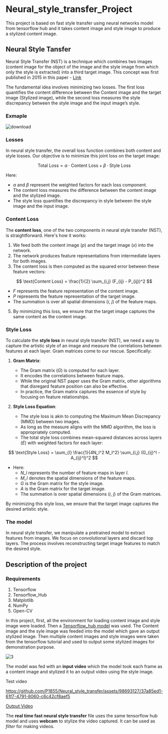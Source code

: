 # Neural_style_transfer_Project
This project is based on fast style transfer using neural networks model from tensorflow hub and it takes content image and style image to produce a stylized content image. 
## Neural Style Tansfer 
Neural Style Transfer (NST) is a technique which combines two images (content image for the object of the image and the style image from which only the style is extracted) into a third target image.
This concept was first published in 2015 in this paper - [Link](https://arxiv.org/abs/1508.06576)

The fundamental idea involves minimizing two losses. The first loss quantifies the content difference between the Content image and the target image (Stylized image), while the second loss measures the style discrepancy between the style image and the input image’s style.

### Exmaple 


![download](https://github.com/P1855/Neural_style_transfer/assets/98693127/091ec87f-984c-4995-80c3-aab5de70b5e0)

 
### Losses


In neural style transfer, the overall loss function combines both content and style losses. Our objective is to minimize this joint loss on the target image:

$$
\text{Total Loss} = \alpha \cdot \text{Content Loss} + \beta \cdot \text{Style Loss}
$$

Here:
- $\alpha$ and $\beta$ represent the weighted factors for each loss component.
- The content loss measures the difference between the content image and the stylized image.
- The style loss quantifies the discrepancy in style between the style image and the input image.

### Content Loss


The **content loss**, one of the two components in neural style transfer (NST), is straightforward. Here's how it works:

1. We feed both the content image (*p*) and the target image (*x*) into the network.
2. The network produces feature representations from intermediate layers for both images.
3. The content loss is then computed as the squared error between these feature vectors:

$$
\text{Content Loss} = \frac{1}{2} \sum_{i,j} (F_{ij} - P_{ij})^2
$$

   - *F* represents the feature representation of the content image.
   - *P* represents the feature representation of the target image.
   - The summation is over all spatial dimensions (*i*, *j*) of the feature maps.

5. By minimizing this loss, we ensure that the target image captures the same content as the content image.

### Style Loss



To calculate the **style loss** in neural style transfer (NST), we need a way to capture the artistic style of an image and measure the correlations between features at each layer. Gram matrices come to our rescue. Specifically:

1. **Gram Matrix**:
   - The Gram matrix (*G*) is computed for each layer.
   - It encodes the correlations between feature maps.
   - While the original NST paper uses the Gram matrix, other algorithms that disregard feature position can also be effective.
   - In practice, the Gram matrix captures the essence of style by focusing on feature relationships.

2. **Style Loss Equation**:
   - The style loss is akin to computing the Maximum Mean Discrepancy (MMD) between two images.
   - As long as the measure aligns with the MMD algorithm, the loss is appropriately computed.
   - The total style loss combines mean-squared distances across layers (*E*) with weighted factors for each layer:

$$
\text{Style Loss} = \sum_{l} \frac{1}{4N_l^2 M_l^2} \sum_{i,j} (G_{ij}^l - A_{ij}^l)^2
$$

   - Here:
     - *N_l* represents the number of feature maps in layer *l*.
     - *M_l* denotes the spatial dimensions of the feature maps.
     - *G* is the Gram matrix for the style image.
     - *A* is the Gram matrix for the target image.
     - The summation is over spatial dimensions (*i*, *j*) of the Gram matrices.

By minimizing this style loss, we ensure that the target image captures the desired artistic style. 

### The model


In neural style transfer, we manipulate a pretrained model to extract features from images. We focus on convolutional layers and discard top layers. The process involves reconstructing target image features to match the desired style.


## Description of the project

### Requirements

1. Tensorflow
2. Tensorflow_Hub
3. Matplotlib
4. NumPy
5. Open-CV

In this project, first, all the environment for loading content image and style image were loaded. Then a [Tensorflow_hub model](https://tfhub.dev/google/magenta/arbitrary-image-stylization-v1-256/2) was used. The Content image and the syle image was feeded into the model which gave an output stylized image. Then multiple content images and style images were taken from the tensorflow tutorial and used to output some stylized images for demonstration purpose. 


![3](https://github.com/P1855/Neural_style_transfer/assets/98693127/2c219f9d-4200-4bba-97bb-86cd3703c2d5)


The model was fed with an **input video** which the model took each frame as a content image and stylized it to an output video using the style image.


Test video 


https://github.com/P1855/Neural_style_transfer/assets/98693127/37a85ed1-61f7-4791-8060-c6c42cf8aef5


[Output Video](https://drive.google.com/file/d/15_7hOyFj7qqFm8gMihGR90Ms14efsTvv/view?usp=sharing)


The **real time fast neural style transfer** file uses the same tensorflow hub model and uses **webcam** to stylize the video captured. It can be used as *filter* for making videos.
